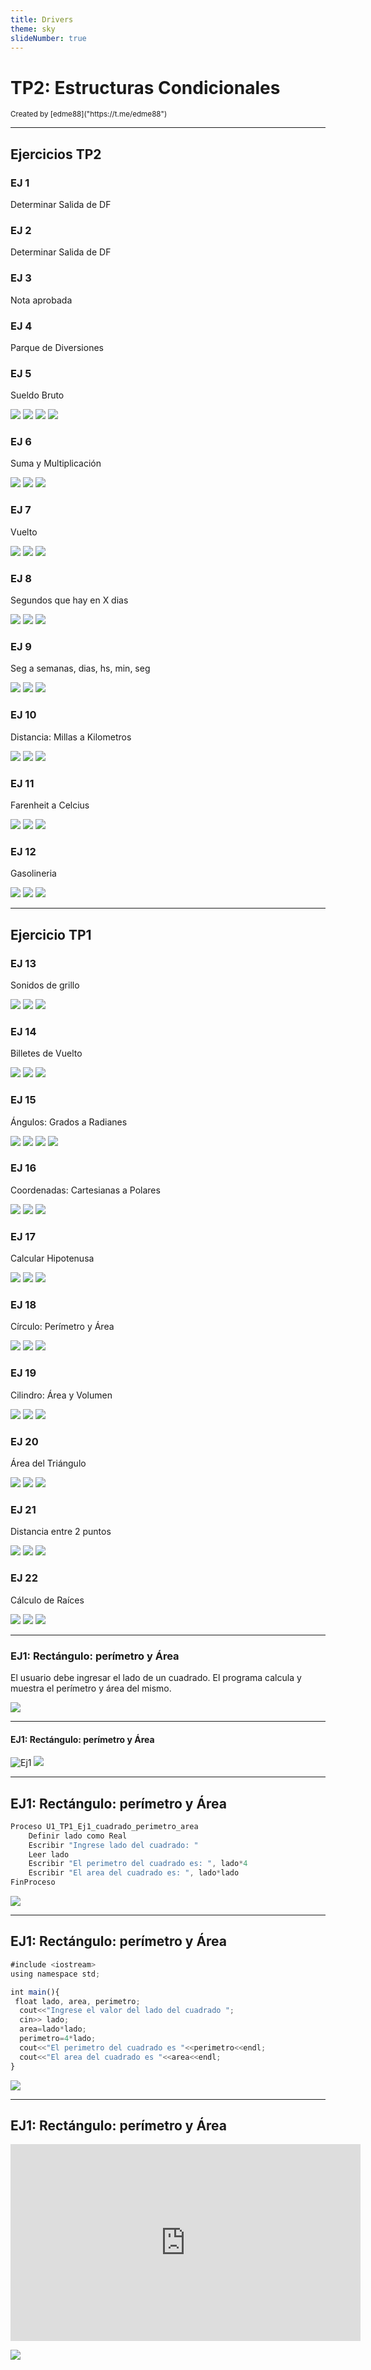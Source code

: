 ```yaml
---
title: Drivers
theme: sky
slideNumber: true
---
```


# TP2: Estructuras Condicionales
<small>
Created by <i class="fab fa-telegram"></i>
[edme88]("https://t.me/edme88")
</small>

---
## Ejercicios TP2
<!-- .slide: style="font-size: 0.70em" -->
<div class="grid2">
    <div>
        <h3>EJ 1</h3>
        Determinar Salida de DF
    </div>
    <div>
        <h3>EJ 2</h3>
        Determinar Salida de DF
    </div>
    <div>
        <h3>EJ 3</h3>
        Nota aprobada
    </div>
    <div>
        <h3>EJ 4</h3>
        Parque de Diversiones
    </div>
    <div>
        <h3>EJ 5</h3>
        Sueldo Bruto
        <p>
            <a href="#/23"><img src="images/problema.png"></a>
            <a href="#/25"><img src="images/pseint_logo.png"></a>
            <a href="#/26"><img src="images/c++.png"></a>
            <a href="#/27"><img src="images/youtube_logo.png"></a>
        </p>
    </div>
    <div>
        <h3>EJ 6</h3>
        Suma y Multiplicación
        <p>
            <a href="#/28"><img src="images/problema.png"></a>
            <a href="#/30"><img src="images/pseint_logo.png"></a>
            <a href="#/31"><img src="images/c++.png"></a>
        </p>
    </div>
    <div>
        <h3>EJ 7</h3>
        Vuelto
        <p>
            <a href="#/33"><img src="images/problema.png"></a>
            <a href="#/35"><img src="images/pseint_logo.png"></a>
            <a href="#/36"><img src="images/c++.png"></a>
        </p>
    </div>
    <div>
        <h3>EJ 8</h3>
        Segundos que hay en X dias
        <p>
            <a href="#/38"><img src="images/problema.png"></a>
            <a href="#/40"><img src="images/pseint_logo.png"></a>
            <a href="#/41"><img src="images/c++.png"></a>
        </p>
    </div>
    <div>
        <h3>EJ 9</h3>
        Seg a semanas, dias, hs, min, seg
        <p>
            <a href="#/43"><img src="images/problema.png"></a>
            <a href="#/45"><img src="images/pseint_logo.png"></a>
            <a href="#/46"><img src="images/c++.png"></a>
        </p>
    </div>
    <div>
        <h3>EJ 10</h3>
        Distancia: Millas a Kilometros
        <p>
            <a href="#/48"><img src="images/problema.png"></a>
            <a href="#/50"><img src="images/pseint_logo.png"></a>
            <a href="#/51"><img src="images/c++.png"></a>
        </p>
    </div>
    <div>
        <h3>EJ 11</h3>
        Farenheit a Celcius
        <p>
            <a href="#/53"><img src="images/problema.png"></a>
            <a href="#/55"><img src="images/pseint_logo.png"></a>
            <a href="#/56"><img src="images/c++.png"></a>
        </p>
    </div>
    <div>
        <h3>EJ 12</h3>
        Gasolineria
        <p>
            <a href="#/58"><img src="images/problema.png"></a>
            <a href="#/60"><img src="images/pseint_logo.png"></a>
            <a href="#/61"><img src="images/c++.png"></a>
        </p>
    </div>
</div>

---
## Ejercicio TP1
<!-- .slide: style="font-size: 0.70em" -->
<div class="grid2">
    <div>
        <h3>EJ 13</h3>
        Sonidos de grillo
        <p>
            <a href="#/63"><img src="images/problema.png"></a>
            <a href="#/65"><img src="images/pseint_logo.png"></a>
            <a href="#/66"><img src="images/c++.png"></a>
        </p>
    </div>
    <div>
        <h3>EJ 14</h3>
        Billetes de Vuelto
        <p>
            <a href="#/68"><img src="images/problema.png"></a>
            <a href="#/70"><img src="images/pseint_logo.png"></a>
            <a href="#/71"><img src="images/c++.png"></a>
        </p>
    </div>
    <div>
        <h3>EJ 15</h3>
        Ángulos: Grados a Radianes
        <p>
            <a href="#/73"><img src="images/problema.png"></a>
            <a href="#/75"><img src="images/pseint_logo.png"></a>
            <a href="#/76"><img src="images/c++.png"></a>
            <a href="#/77"><img src="images/youtube_logo.png"></a>
        </p>
    </div>
    <div>
        <h3>EJ 16</h3>
        Coordenadas: Cartesianas a Polares
        <p>
            <a href="#/78"><img src="images/problema.png"></a>
            <a href="#/80"><img src="images/pseint_logo.png"></a>
            <a href="#/81"><img src="images/c++.png"></a>
        </p>
    </div>
    <div>
        <h3>EJ 17</h3>
        Calcular Hipotenusa
        <p>
            <a href="#/83"><img src="images/problema.png"></a>
            <a href="#/85"><img src="images/pseint_logo.png"></a>
            <a href="#/86"><img src="images/c++.png"></a>
        </p>
    </div>
    <div>
        <h3>EJ 18</h3>
        Círculo: Perímetro y Área
        <p>
            <a href="#/88"><img src="images/problema.png"></a>
            <a href="#/90"><img src="images/pseint_logo.png"></a>
            <a href="#/91"><img src="images/c++.png"></a>
        </p>
    </div>
    <div>
        <h3>EJ 19</h3>
        Cilindro: Área y Volumen
        <p>
            <a href="#/93"><img src="images/problema.png"></a>
            <a href="#/95"><img src="images/pseint_logo.png"></a>
            <a href="#/96"><img src="images/c++.png"></a>
        </p>
    </div>
    <div>
        <h3>EJ 20</h3>
        Área del Triángulo
        <p>
            <a href="#/98"><img src="images/problema.png"></a>
            <a href="#/100"><img src="images/pseint_logo.png"></a>
            <a href="#/101"><img src="images/c++.png"></a>
        </p>
    </div>
    <div>
        <h3>EJ 21</h3>
        Distancia entre 2 puntos
        <p>
            <a href="#/103"><img src="images/problema.png"></a>
            <a href="#/105"><img src="images/pseint_logo.png"></a>
            <a href="#/106"><img src="images/c++.png"></a>
        </p>
    </div>
    <div>
        <h3>EJ 22</h3>
        Cálculo de Raíces
        <p>
            <a href="#/108"><img src="images/problema.png"></a>
            <a href="#/110"><img src="images/pseint_logo.png"></a>
            <a href="#/111"><img src="images/c++.png"></a>
        </p>
    </div>
</div>

---
### EJ1: Rectángulo: perímetro y Área
El usuario debe ingresar el lado de un cuadrado. El programa calcula y muestra el perímetro y área del mismo.

<a href="#/1"><img src="images/back_indice.png"></a>

---
#### EJ1: Rectángulo: perímetro y Área
![Ej1](images/TP1/ej1.png)
<a href="#/1"><img src="images/back_indice.png"></a>

---
## EJ1: Rectángulo: perímetro y Área
````javascript
Proceso U1_TP1_Ej1_cuadrado_perimetro_area
	Definir lado como Real
	Escribir "Ingrese lado del cuadrado: "
	Leer lado
	Escribir "El perimetro del cuadrado es: ", lado*4
	Escribir "El area del cuadrado es: ", lado*lado
FinProceso
````

<a href="#/1"><img src="images/back_indice.png"></a>

---
## EJ1: Rectángulo: perímetro y Área
````javascript
#include <iostream>
using namespace std;

int main(){
 float lado, area, perimetro;
  cout<<"Ingrese el valor del lado del cuadrado ";
  cin>> lado;
  area=lado*lado;
  perimetro=4*lado;
  cout<<"El perimetro del cuadrado es "<<perimetro<<endl;
  cout<<"El area del cuadrado es "<<area<<endl;
}

````

<a href="#/1"><img src="images/back_indice.png"></a>

---
## EJ1: Rectángulo: perímetro y Área
<iframe width="560" height="315" src="https://www.youtube.com/embed/i03TeXkDoFw" title="YouTube video player" frameborder="0" allow="accelerometer; autoplay; clipboard-write; encrypted-media; gyroscope; picture-in-picture" allowfullscreen></iframe>

<a href="#/1"><img src="images/back_indice.png"></a>

